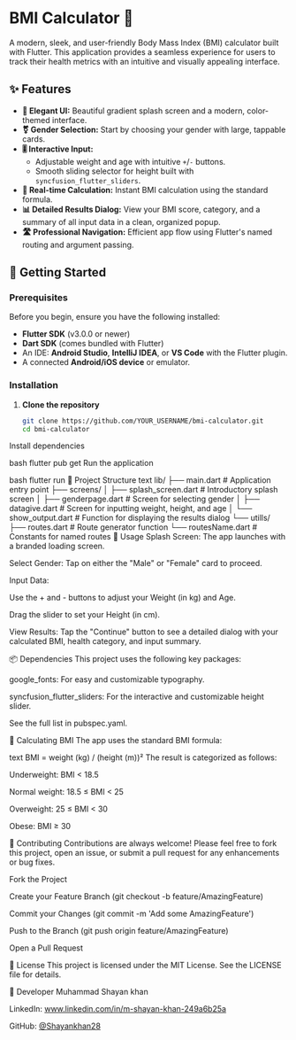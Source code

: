 # BMI Calculator 💪

A modern, sleek, and user-friendly Body Mass Index (BMI) calculator built with Flutter. This application provides a seamless experience for users to track their health metrics with an intuitive and visually appealing interface.

## ✨ Features

- **🎨 Elegant UI:** Beautiful gradient splash screen and a modern, color-themed interface.
- **⚧️ Gender Selection:** Start by choosing your gender with large, tappable cards.
- **🎚️ Interactive Input:**
  - Adjustable weight and age with intuitive `+`/`-` buttons.
  - Smooth sliding selector for height built with `syncfusion_flutter_sliders`.
- **🧮 Real-time Calculation:** Instant BMI calculation using the standard formula.
- **📊 Detailed Results Dialog:** View your BMI score, category, and a summary of all input data in a clean, organized popup.
- **🛣️ Professional Navigation:** Efficient app flow using Flutter's named routing and argument passing.

## 🚀 Getting Started

### Prerequisites

Before you begin, ensure you have the following installed:
- **Flutter SDK** (v3.0.0 or newer)
- **Dart SDK** (comes bundled with Flutter)
- An IDE: **Android Studio**, **IntelliJ IDEA**, or **VS Code** with the Flutter plugin.
- A connected **Android/iOS device** or emulator.

### Installation

1. **Clone the repository**
   ```bash
   git clone https://github.com/YOUR_USERNAME/bmi-calculator.git
   cd bmi-calculator
Install dependencies

bash
flutter pub get
Run the application

bash
flutter run
📁 Project Structure
text
lib/
├── main.dart                 # Application entry point
├── screens/
│   ├── splash_screen.dart   # Introductory splash screen
│   ├── genderpage.dart      # Screen for selecting gender
│   ├── datagive.dart        # Screen for inputting weight, height, and age
│   └── show_output.dart     # Function for displaying the results dialog
└── utills/
    ├── routes.dart          # Route generator function
    └── routesName.dart      # Constants for named routes
🔧 Usage
Splash Screen: The app launches with a branded loading screen.

Select Gender: Tap on either the "Male" or "Female" card to proceed.

Input Data:

Use the + and - buttons to adjust your Weight (in kg) and Age.

Drag the slider to set your Height (in cm).

View Results: Tap the "Continue" button to see a detailed dialog with your calculated BMI, health category, and input summary.

📦 Dependencies
This project uses the following key packages:

google_fonts: For easy and customizable typography.

syncfusion_flutter_sliders: For the interactive and customizable height slider.

See the full list in pubspec.yaml.

🧪 Calculating BMI
The app uses the standard BMI formula:

text
BMI = weight (kg) / (height (m))²
The result is categorized as follows:

Underweight: BMI < 18.5

Normal weight: 18.5 ≤ BMI < 25

Overweight: 25 ≤ BMI < 30

Obese: BMI ≥ 30

🤝 Contributing
Contributions are always welcome! Please feel free to fork this project, open an issue, or submit a pull request for any enhancements or bug fixes.

Fork the Project

Create your Feature Branch (git checkout -b feature/AmazingFeature)

Commit your Changes (git commit -m 'Add some AmazingFeature')

Push to the Branch (git push origin feature/AmazingFeature)

Open a Pull Request

📄 License
This project is licensed under the MIT License. See the LICENSE file for details.

👤 Developer
Muhammad Shayan khan


LinkedIn: www.linkedin.com/in/m-shayan-khan-249a6b25a

GitHub: [@Shayankhan28](https://github.com/Shayankhan28)

